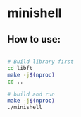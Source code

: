# minishell

## How to use:

```bash

# Build library first
cd libft
make -j$(nproc)
cd ..

# build and run
make -j$(nproc)
./minishell
```
